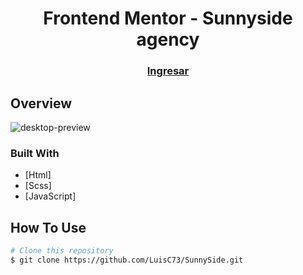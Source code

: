 




<h1 align="center">Frontend Mentor - Sunnyside agency</h1>

<div align="center">
  <h3>
    <a href="https://luisc73.github.io/SunnySide/">
      Ingresar
    </a>
  </h3>
</div>

## Overview

![desktop-preview](https://user-images.githubusercontent.com/80079884/178378134-f90008bc-0f7a-4aa6-8ed4-e48208003e64.jpg)

### Built With

- [Html]
- [Scss]
- [JavaScript]


## How To Use

```bash
# Clone this repository
$ git clone https://github.com/LuisC73/SunnySide.git

```




